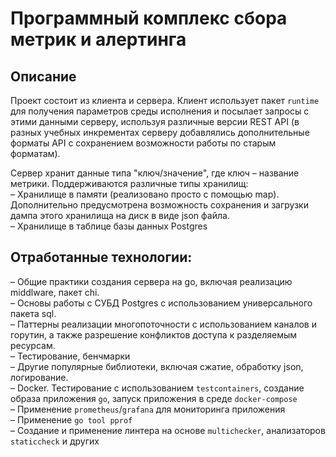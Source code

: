 # Программный комплекс сбора метрик и алертинга

## Описание

Проект состоит из клиента и сервера. Клиент использует пакет `runtime` для получения параметров среды исполнения и посылает запросы с этими данными серверу, используя различные версии REST API (в разных учебных инкрементах серверу добавлялись дополнительные форматы API с сохранением возможности работы по старым форматам).  

Сервер хранит данные типа "ключ/значение", где ключ – название метрики. Поддерживаются различные типы хранилищ:  
– Хранилище в памяти (реализовано просто с помощью map). Дополнительно предусмотрена возможность сохранения и загрузки дампа этого хранилища на диск в виде json файла.  
– Хранилище в таблице базы данных Postgres

## Отработанные технологии:  

– Общие практики создания сервера на go, включая реализацию middlware, пакет chi.  
– Основы работы с СУБД Postgres с использованием универсального пакета sql.   
– Паттерны реализации многопоточности с использованием каналов и горутин, а также разрешение конфликтов доступа к разделяемым ресурсам.  
– Тестирование, бенчмарки  
– Другие популярные библиотеки, включая сжатие, обработку json, логирование.  
– Docker. Тестирование с использованием `testcontainers`, создание образа приложения `go`, запуск приложения в среде `docker-compose`  
– Применение `prometheus`/`grafana` для мониторинга приложения  
– Применение `go tool pprof`  
– Создание и применение линтера на основе `multichecker`, анализаторов `staticcheck` и других  
